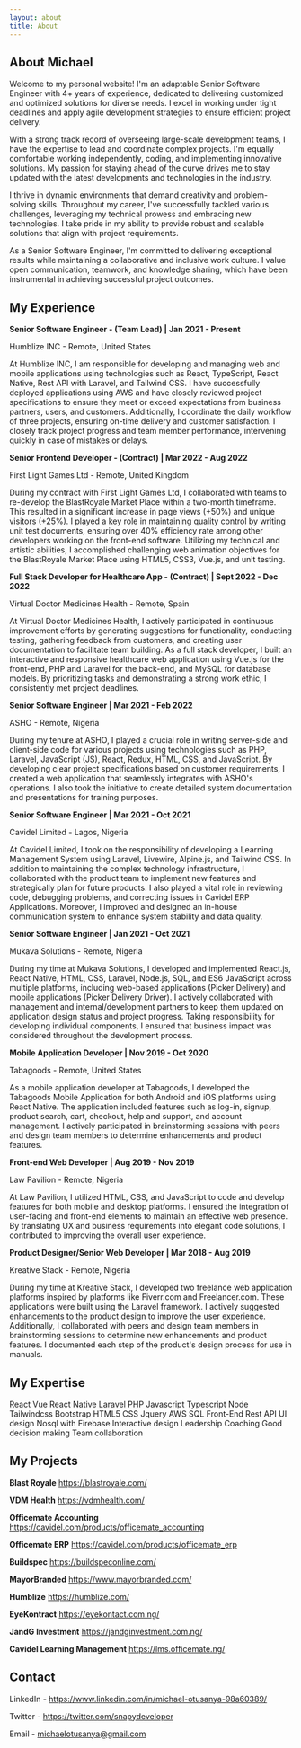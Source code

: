 ```yaml
---
layout: about
title: About
---
```


## About Michael

Welcome to my personal website! I'm an adaptable Senior Software Engineer with 4+ years of experience, dedicated to delivering customized and optimized solutions for diverse needs. I excel in working under tight deadlines and apply agile development strategies to ensure efficient project delivery.

With a strong track record of overseeing large-scale development teams, I have the expertise to lead and coordinate complex projects. I'm equally comfortable working independently, coding, and implementing innovative solutions. My passion for staying ahead of the curve drives me to stay updated with the latest developments and technologies in the industry.

I thrive in dynamic environments that demand creativity and problem-solving skills. Throughout my career, I've successfully tackled various challenges, leveraging my technical prowess and embracing new technologies. I take pride in my ability to provide robust and scalable solutions that align with project requirements.

As a Senior Software Engineer, I'm committed to delivering exceptional results while maintaining a collaborative and inclusive work culture. I value open communication, teamwork, and knowledge sharing, which have been instrumental in achieving successful project outcomes.

## My Experience

**Senior Software Engineer - (Team Lead) | Jan 2021 - Present**

Humblize INC - Remote, United States

At Humblize INC, I am responsible for developing and managing web and mobile applications using technologies such as React, TypeScript, React Native, Rest API with Laravel, and Tailwind CSS. I have successfully deployed applications using AWS and have closely reviewed project specifications to ensure they meet or exceed expectations from business partners, users, and customers. Additionally, I coordinate the daily workflow of three projects, ensuring on-time delivery and customer satisfaction. I closely track project progress and team member performance, intervening quickly in case of mistakes or delays.

**Senior Frontend Developer - (Contract) | Mar 2022 - Aug 2022**

First Light Games Ltd - Remote, United Kingdom

During my contract with First Light Games Ltd, I collaborated with teams to re-develop the BlastRoyale Market Place within a two-month timeframe. This resulted in a significant increase in page views (+50%) and unique visitors (+25%). I played a key role in maintaining quality control by writing unit test documents, ensuring over 40% efficiency rate among other developers working on the front-end software. Utilizing my technical and artistic abilities, I accomplished challenging web animation objectives for the BlastRoyale Market Place using HTML5, CSS3, Vue.js, and unit testing.

**Full Stack Developer for Healthcare App - (Contract) | Sept 2022 - Dec 2022**

Virtual Doctor Medicines Health - Remote, Spain

At Virtual Doctor Medicines Health, I actively participated in continuous improvement efforts by generating suggestions for functionality, conducting testing, gathering feedback from customers, and creating user documentation to facilitate team building. As a full stack developer, I built an interactive and responsive healthcare web application using Vue.js for the front-end, PHP and Laravel for the back-end, and MySQL for database models. By prioritizing tasks and demonstrating a strong work ethic, I consistently met project deadlines.

**Senior Software Engineer | Mar 2021 - Feb 2022**

ASHO - Remote, Nigeria

During my tenure at ASHO, I played a crucial role in writing server-side and client-side code for various projects using technologies such as PHP, Laravel, JavaScript (JS), React, Redux, HTML, CSS, and JavaScript. By developing clear project specifications based on customer requirements, I created a web application that seamlessly integrates with ASHO's operations. I also took the initiative to create detailed system documentation and presentations for training purposes.

**Senior Software Engineer | Mar 2021 - Oct 2021**

Cavidel Limited - Lagos, Nigeria

At Cavidel Limited, I took on the responsibility of developing a Learning Management System using Laravel, Livewire, Alpine.js, and Tailwind CSS. In addition to maintaining the complex technology infrastructure, I collaborated with the product team to implement new features and strategically plan for future products. I also played a vital role in reviewing code, debugging problems, and correcting issues in Cavidel ERP Applications. Moreover, I improved and designed an in-house communication system to enhance system stability and data quality.

**Senior Software Engineer | Jan 2021 - Oct 2021**

Mukava Solutions - Remote, Nigeria

During my time at Mukava Solutions, I developed and implemented React.js, React Native, HTML, CSS, Laravel, Node.js, SQL, and ES6 JavaScript across multiple platforms, including web-based applications (Picker Delivery) and mobile applications (Picker Delivery Driver). I actively collaborated with management and internal/development partners to keep them updated on application design status and project progress. Taking responsibility for developing individual components, I ensured that business impact was considered throughout the development process.

**Mobile Application Developer | Nov 2019 - Oct 2020**

Tabagoods - Remote, United States

As a mobile application developer at Tabagoods, I developed the Tabagoods Mobile Application for both Android and iOS platforms using React Native. The application included features such as log-in, signup, product search, cart, checkout, help and support, and account management. I actively participated in brainstorming sessions with peers and design team members to determine enhancements and product features.

**Front-end Web Developer | Aug 2019 - Nov 2019**

Law Pavilion - Remote, Nigeria

At Law Pavilion, I utilized HTML, CSS, and JavaScript to code and develop features for both mobile and desktop platforms. I ensured the integration of user-facing and front-end elements to maintain an effective web presence. By translating UX and business requirements into elegant code solutions, I contributed to improving the overall user experience.

**Product Designer/Senior Web Developer | Mar 2018 - Aug 2019**

Kreative Stack - Remote, Nigeria

During my time at Kreative Stack, I developed two freelance web application platforms inspired by platforms like Fiverr.com and Freelancer.com. These applications were built using the Laravel framework. I actively suggested enhancements to the product design to improve the user experience. Additionally, I collaborated with peers and design team members in brainstorming sessions to determine new enhancements and product features. I documented each step of the product's design process for use in manuals.

## My Expertise

React
Vue
React Native 
Laravel
PHP 
Javascript 
Typescript 
Node 
Tailwindcss
Bootstrap 
HTML5 
CSS 
Jquery 
AWS 
SQL 
Front-End 
Rest API
UI design
Nosql with Firebase 
Interactive design 
Leadership
Coaching
Good decision making 
Team collaboration


## My Projects

**Blast Royale** https://blastroyale.com/

**VDM Health** https://vdmhealth.com/

**Officemate Accounting** https://cavidel.com/products/officemate_accounting

**Officemate ERP** https://cavidel.com/products/officemate_erp

**Buildspec** https://buildspeconline.com/

**MayorBranded** https://www.mayorbranded.com/

**Humblize** https://humblize.com/

**EyeKontract** https://eyekontact.com.ng/

**JandG Investment** https://jandginvestment.com.ng/

**Cavidel Learning Management** https://lms.officemate.ng/

## Contact

LinkedIn - https://www.linkedin.com/in/michael-otusanya-98a60389/

Twitter - https://twitter.com/snapydeveloper

Email - michaelotusanya@gmail.com
